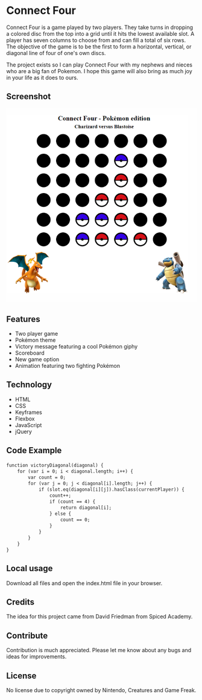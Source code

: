 # Connect Four

Connect Four is a game played by two players. They take turns in dropping a colored disc from the top into a grid until it hits the lowest available slot. A player has seven columns to choose from and can fill a total of six rows. The objective of the game is to be the first to form a horizontal, vertical, or diagonal line of four of one's own discs.

The project exists so I can play Connect Four with my nephews and nieces who are a big fan of Pokemon. I hope this game will also bring as much joy in your life as it does to ours.

## Screenshot

![Preview of Connect Four](/public/connect-four-preview.png?raw=true "Connect Four")

## Features

-   Two player game
-   Pokémon theme
-   Victory message featuring a cool Pokémon giphy
-   Scoreboard
-   New game option
-   Animation featuring two fighting Pokémon

## Technology

-   HTML
-   CSS
-   Keyframes
-   Flexbox
-   JavaScript
-   jQuery

## Code Example

```
function victoryDiagonal(diagonal) {
    for (var i = 0; i < diagonal.length; i++) {
        var count = 0;
        for (var j = 0; j < diagonal[i].length; j++) {
            if (slot.eq(diagonal[i][j]).hasClass(currentPlayer)) {
                count++;
                if (count == 4) {
                    return diagonal[i];
                } else {
                    count == 0;
                }
            }
        }
    }
}
```

## Local usage

Download all files and open the index.html file in your browser.

## Credits

The idea for this project came from David Friedman from Spiced Academy.

## Contribute

Contribution is much appreciated. Please let me know about any bugs and ideas for improvements.

## License

No license due to copyright owned by Nintendo, Creatures and Game Freak.
